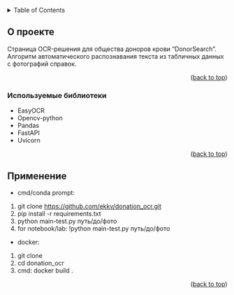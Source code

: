 <a name="readme-top"></a>

<!-- TABLE OF CONTENTS -->
<details>
  <summary>Table of Contents</summary>
  <ol>
    <li><a href="#about-the-project">О проекте</a></li>
    <li><a href="#built-with">Используемые библиотеки</a></li>
    <li><a href="#installation">Установка</a></li>
    <li><a href="#usage">Применение</a></li>
  </ol>
</details>


<a name="about-the-project"></a>
## О проекте

Страница OCR-решения для общества доноров крови “DonorSearch”. Алгоритм автоматического распознавания текста из табличных данных с фотографий справок. 

<p align="right">(<a href="#readme-top">back to top</a>)</p>

<a name="built-with"></a>
### Используемые библиотеки

- EasyOCR
- Opencv-python
- Pandas
- FastAPI
- Uvicorn

<p align="right">(<a href="#readme-top">back to top</a>)</p>

<a name="usage"></a>
## Применение
- cmd/conda prompt:
1) git clone https://github.com/ekkv/donation_ocr.git
2) pip install -r requirements.txt
3) python main-test.py путь/до/фото
4) for notebook/lab: !python main-test.py путь/до/фото
- docker:
1) git clone
2) cd donation_ocr
3) cmd: docker build .

<p align="right">(<a href="#readme-top">back to top</a>)</p>
